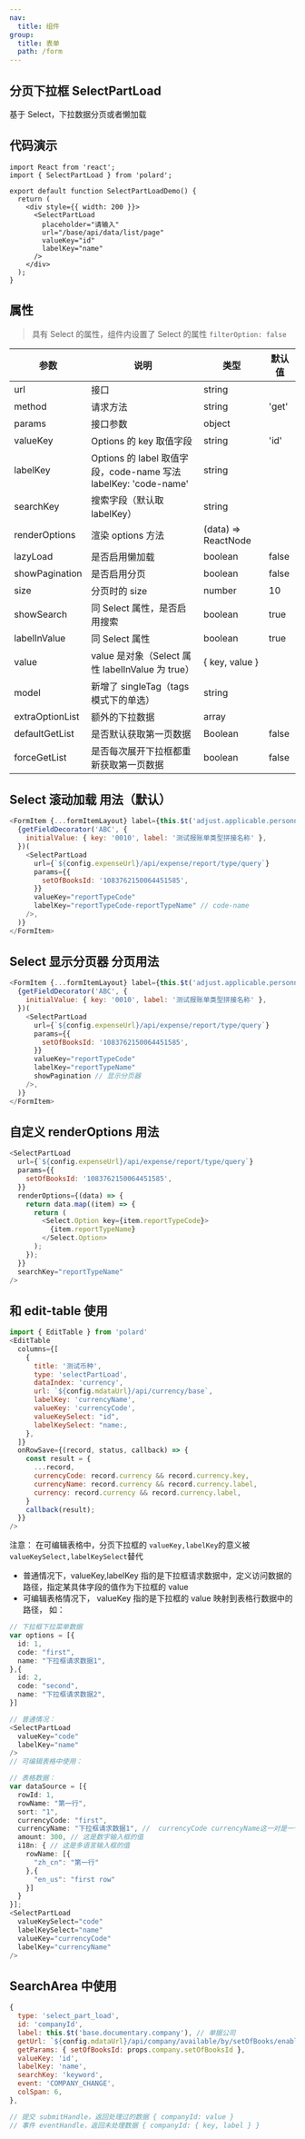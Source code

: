 ```yaml
---
nav:
  title: 组件
group:
  title: 表单
  path: /form
---
```


## 分页下拉框 SelectPartLoad

基于 Select，下拉数据分页或者懒加载

## 代码演示

```tsx
import React from 'react';
import { SelectPartLoad } from 'polard';

export default function SelectPartLoadDemo() {
  return (
    <div style={{ width: 200 }}>
      <SelectPartLoad
        placeholder="请输入"
        url="/base/api/data/list/page"
        valueKey="id"
        labelKey="name"
      />
    </div>
  );
}
```

## 属性

> 具有 Select 的属性，组件内设置了 Select 的属性 `filterOption: false`

| 参数            | 说明                                                            | 类型                | 默认值 |
| --------------- | --------------------------------------------------------------- | ------------------- | ------ |
| url             | 接口                                                            | string              |        |
| method          | 请求方法                                                        | string              | 'get'  |
| params          | 接口参数                                                        | object              |        |
| valueKey        | Options 的 key 取值字段                                         | string              | 'id'   |
| labelKey        | Options 的 label 取值字段，code-name 写法 labelKey: 'code-name' | string              |        |
| searchKey       | 搜索字段（默认取 labelKey）                                     | string              |        |
| renderOptions   | 渲染 options 方法                                               | (data) => ReactNode |        |
| lazyLoad        | 是否启用懒加载                                                  | boolean             | false  |
| showPagination  | 是否启用分页                                                    | boolean             | false  |
| size            | 分页时的 size                                                   | number              | 10     |
| showSearch      | 同 Select 属性，是否启用搜索                                    | boolean             | true   |
| labelInValue    | 同 Select 属性                                                  | boolean             | true   |
| value           | value 是对象（Select 属性 labelInValue 为 true）                | { key, value }      |        |
| model           | 新增了 singleTag（tags 模式下的单选）                           | string              |        |
| extraOptionList | 额外的下拉数据                                                  | array               |        |
| defaultGetList  | 是否默认获取第一页数据                                          | Boolean             | false  |
| forceGetList    | 是否每次展开下拉框都重新获取第一页数据                          | boolean             | false  |

## Select 滚动加载 用法（默认）

```javascript
<FormItem {...formItemLayout} label={this.$t('adjust.applicable.personnel')}>
  {getFieldDecorator('ABC', {
    initialValue: { key: '0010', label: '测试报账单类型拼接名称' },
  })(
    <SelectPartLoad
      url={`${config.expenseUrl}/api/expense/report/type/query`}
      params={{
        setOfBooksId: '1083762150064451585',
      }}
      valueKey="reportTypeCode"
      labelKey="reportTypeCode-reportTypeName" // code-name
    />,
  )}
</FormItem>
```

## Select 显示分页器 分页用法

```javascript
<FormItem {...formItemLayout} label={this.$t('adjust.applicable.personnel')}>
  {getFieldDecorator('ABC', {
    initialValue: { key: '0010', label: '测试报账单类型拼接名称' },
  })(
    <SelectPartLoad
      url={`${config.expenseUrl}/api/expense/report/type/query`}
      params={{
        setOfBooksId: '1083762150064451585',
      }}
      valueKey="reportTypeCode"
      labelKey="reportTypeName"
      showPagination // 显示分页器
    />,
  )}
</FormItem>
```

## 自定义 renderOptions 用法

```javascript
<SelectPartLoad
  url={`${config.expenseUrl}/api/expense/report/type/query`}
  params={{
    setOfBooksId: '1083762150064451585',
  }}
  renderOptions={(data) => {
    return data.map((item) => {
      return (
        <Select.Option key={item.reportTypeCode}>
          {item.reportTypeName}
        </Select.Option>
      );
    });
  }}
  searchKey="reportTypeName"
/>
```

## 和 edit-table 使用

```javascript
import { EditTable } from 'polard'
<EditTable
  columns={[
    {
      title: '测试币种',
      type: 'selectPartLoad',
      dataIndex: 'currency',
      url: `${config.mdataUrl}/api/currency/base`,
      labelKey: 'currencyName',
      valueKey: 'currencyCode',
      valueKeySelect: "id",
      labelKeySelect: "name:,
    },
  ]}
  onRowSave={(record, status, callback) => {
    const result = {
      ...record,
      currencyCode: record.currency && record.currency.key,
      currencyName: record.currency && record.currency.label,
      currency: record.currency && record.currency.label,
    }
    callback(result);
  }}
/>
```

注意： 在可编辑表格中，分页下拉框的 `valueKey,labelKey`的意义被`valueKeySelect,labelKeySelect`替代

- 普通情况下，valueKey,labelKey 指的是下拉框请求数据中，定义访问数据的路径，指定某具体字段的值作为下拉框的 value
- 可编辑表格情况下， valueKey 指的是下拉框的 value 映射到表格行数据中的路径，
  如：

```ts
// 下拉框下拉菜单数据
var options = [{
  id: 1,
  code: "first",
  name: "下拉框请求数据1",
},{
  id: 2,
  code: "second",
  name: "下拉框请求数据2",
}]

// 普通情况：
<SelectPartLoad
  valueKey="code"
  labelKey="name"
/>
// 可编辑表格中使用：

// 表格数据：
var dataSource = [{
  rowId: 1,
  rowName: "第一行",
  sort: "1",
  currencyCode: "first",
  currencyName: "下拉框请求数据1", //  currencyCode currencyName这一对是一个分页下拉组件的值
  amount: 300, // 这是数字输入框的值
  i18n: { // 这是多语言输入框的值
    rowName: [{
      "zh_cn": "第一行"
    },{
      "en_us": "first row"
    }]
  }
}];
<SelectPartLoad
  valueKeySelect="code"
  labelKeySelect="name"
  valueKey="currencyCode"
  labelKey="currencyName"
/>
```

## SearchArea 中使用

```javascript
{
  type: 'select_part_load',
  id: 'companyId',
  label: this.$t('base.documentary.company'), // 单据公司
  getUrl: `${config.mdataUrl}/api/company/available/by/setOfBooks/enable/dataAuth`,
  getParams: { setOfBooksId: props.company.setOfBooksId },
  valueKey: 'id',
  labelKey: 'name',
  searchKey: 'keyword',
  event: 'COMPANY_CHANGE',
  colSpan: 6,
},

// 提交 submitHandle，返回处理过的数据 { companyId: value }
// 事件 eventHandle，返回未处理数据 { companyId: { key, label } }
```
